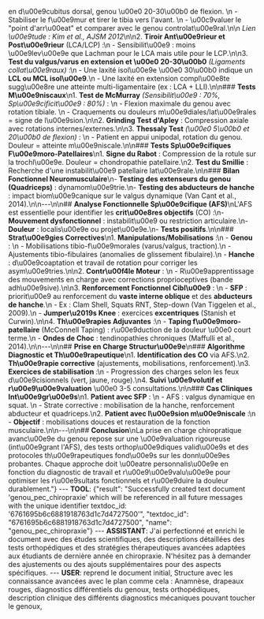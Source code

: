 en d\u00e9cubitus dorsal, genou \u00e0 20-30\u00b0 de flexion. \n - Stabiliser le f\u00e9mur et tirer le tibia vers l'avant. \n - \u00c9valuer le \"point d'arr\u00eat\" et comparer avec le genou controlat\u00e9ral.\n\n *Lien \u00e9tude : Kim et al., AJSM 2012*\n\n2. **Tiroir Ant\u00e9rieur et Post\u00e9rieur** (LCA/LCP) :\n - Sensibilit\u00e9 : moins \u00e9lev\u00e9e que Lachman pour le LCA mais utile pour le LCP.\n\n3. **Test du valgus/varus en extension et \u00e0 20-30\u00b0** *(Ligaments collat\u00e9raux)* :\n - Une laxité isol\u00e9e \u00e0 30\u00b0 indique un **LCL ou MCL isol\u00e9**.\n - Une laxité en extension compl\u00e8te sugg\u00e8re une atteinte multi-ligamentaire (ex : LCA + LLI).\n\n### **Tests M\u00e9niscaux**\n1. **Test de McMurray** *(Sensibilit\u00e9 : 70%, Sp\u00e9cificit\u00e9 : 80%)* : \n - Flexion maximale du genou avec rotation tibiale. \n - Craquements ou douleurs m\u00e9diales/lat\u00e9rales = signe de l\u00e9sion.\n\n2. **Grinding Test d'Apley** : Compression axiale avec rotations internes/externes.\n\n3. **Thessaly Test** *(\u00e0 5\u00b0 et 20\u00b0 de flexion)* : \n - Patient en appui unipodal, rotation du genou. Douleur = atteinte m\u00e9niscale.\n\n### **Tests Sp\u00e9cifiques F\u00e9moro-Patellaires**\n1. **Signe du Rabot** : Compression de la rotule sur la trochl\u00e9e. Douleur = chondropathie patellaire.\n2. **Test du Smillie** : Recherche d'une instabilit\u00e9 patellaire lat\u00e9rale.\n\n### **Bilan Fonctionnel Neuromusculaire**\n- **Testing des extenseurs du genou (Quadriceps)** : dynamom\u00e9trie.\n- **Testing des abducteurs de hanche** : impact biom\u00e9canique sur le valgus dynamique (Van Cant et al., 2014).\n\n---\n\n## **Analyse Fonctionnelle Sp\u00e9cifique (AFS)**\nL'AFS est essentielle pour identifier les **crit\u00e8res objectifs** (CO) :\n- **Mouvement dysfonctionnel** : instabilit\u00e9 ou restriction articulaire.\n- **Douleur** : localis\u00e9e ou projet\u00e9e.\n- **Tests positifs**.\n\n### **Strat\u00e9gies Correctives**\n1. **Manipulations/Mobilisations** :\n - **Genou** : \n - Mobilisations tibio-f\u00e9morales (varus/valgus, traction).\n - Ajustements tibio-fibulaires (anomalies de glissement fibulaire).\n - **Hanche** : d\u00e9coaptation et travail de rotation pour corriger les asym\u00e9tries.\n\n2. **Contr\u00f4le Moteur** : \n - R\u00e9apprentissage des mouvements en charge avec corrections proprioceptives (bande adh\u00e9sive).\n\n3. **Renforcement Fonctionnel Cibl\u00e9** : \n - **SFP** : priorit\u00e9 au renforcement du **vaste interne oblique** et des **abducteurs de hanche**.\n - Ex : Clam Shell, Squats RNT, Step-down (Van Tiggelen et al., 2009).\n - **Jumper\u2019s Knee** : exercices **excentriques** (Stanish et Curwin).\n\n4. **Th\u00e9rapies Adjuvantes** :\n - **Taping f\u00e9moro-patellaire** (McConnell Taping) : r\u00e9duction de la douleur \u00e0 court terme.\n - **Ondes de Choc** : tendinopathies chroniques (Maffulli et al., 2014).\n\n---\n\n## **Prise en Charge Structur\u00e9e**\n### **Algorithme Diagnostic et Th\u00e9rapeutique**\n1. **Identification des CO** via AFS.\n2. **Th\u00e9rapie corrective** (ajustements, mobilisations, renforcement).\n3. **Exercices de stabilisation** :\n - Progression des charges selon les feux d\u00e9cisionnels (vert, jaune, rouge).\n4. **Suivi \u00e9volutif et r\u00e9\u00e9valuation** \u00e0 3-5 consultations.\n\n### **Cas Cliniques Int\u00e9gr\u00e9s**\n1. **Patient avec SFP** : \n - AFS : valgus dynamique en squat. \n - Strate corrective : mobilisation de la hanche, renforcement abducteur et quadriceps.\n2. **Patient avec l\u00e9sion m\u00e9niscale** :\n - **Objectif** : mobilisations douces et restauration de la fonction musculaire.\n\n---\n\n## **Conclusion**\nLa prise en charge chiropratique avanc\u00e9e du genou repose sur une \u00e9valuation rigoureuse (int\u00e9grant l'AFS), des tests orthop\u00e9diques valid\u00e9s et des protocoles th\u00e9rapeutiques fond\u00e9s sur les donn\u00e9es probantes. Chaque approche doit \u00eatre personnalis\u00e9e en fonction du diagnostic de travail et r\u00e9\u00e9valu\u00e9e pour optimiser les r\u00e9sultats fonctionnels et r\u00e9duire la douleur durablement."} --- **TOOL**: {"result": "Successfully created text document 'genou_pec_chiropraxie' which will be referenced in all future messages with the unique identifier textdoc_id: '6761695b6c6881918763d1c7d4727500'", "textdoc_id": "6761695b6c6881918763d1c7d4727500", "name": "genou_pec_chiropraxie"} --- **ASSISTANT**: J'ai perfectionné et enrichi le document avec des études scientifiques, des descriptions détaillées des tests orthopédiques et des stratégies thérapeutiques avancées adaptées aux étudiants de dernière année en chiropraxie. N'hésitez pas à demander des ajustements ou des ajouts supplémentaires pour des aspects spécifiques. --- **USER**: reprend le document initial, Structure avec les connaissance avancées avec le plan comme cela : Anamnèse, drapeaux rouges, diagnostics différentiels du genoux, tests orthopédiques, description clinique des différents diagnostics mécaniques pouvant toucher le genoux,